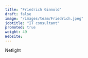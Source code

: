 ```yaml
---
title: "Friedrich Ginnold"
draft: false
image: "/images/team/Friedrich.jpeg"
jobtitle: "IT consultant"
promoted: true
weight: 49
Website:
---
```



Netlight